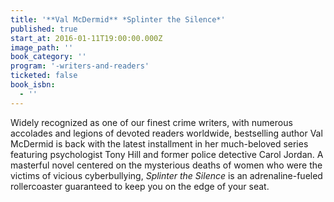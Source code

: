 ```yaml
---
title: '**Val McDermid** *Splinter the Silence*'
published: true
start_at: 2016-01-11T19:00:00.000Z
image_path: ''
book_category: ''
program: '-writers-and-readers'
ticketed: false
book_isbn:
  - ''
---
```


Widely recognized as one of our finest crime writers, with numerous accolades and legions of devoted readers worldwide, bestselling author Val McDermid is back with the latest installment in her much-beloved series featuring psychologist Tony Hill and former police detective Carol Jordan. A masterful novel centered on the mysterious deaths of women who were the victims of vicious cyberbullying, *Splinter the Silence* is an adrenaline-fueled rollercoaster guaranteed to keep you on the edge of your seat.